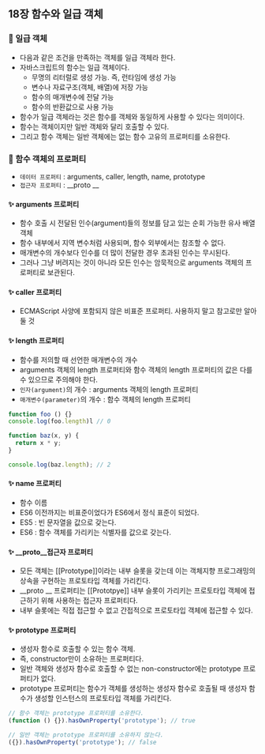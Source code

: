 ## 18장 함수와 일급 객체

### 📌 일급 객체
- 다음과 같은 조건을 만족하는 객체를 일급 객체라 한다.
- 자바스크립트의 함수는 일급 객체이다.
  - 무명의 리터럴로 생성 가능. 즉, 런타임에 생성 가능
  - 변수나 자료구조(객체, 배열)에 저장 가능
  - 함수의 매개변수에 전달 가능
  - 함수의 반환값으로 사용 가능
- 함수가 일급 객체라는 것은 함수를 객체와 동일하게 사용할 수 있다는 의미이다.
- 함수는 객체이지만 일반 객체와 달리 호출할 수 있다. 
- 그리고 함수 객체는 일반 객체에는 없는 함수 고유의 프로퍼티를 소유한다.
### 📌 함수 객체의 프로퍼티
- `데이터 프로퍼티` : arguments, caller, length, name, prototype
- `접근자 프로퍼티` : __proto __
#### ✨ arguments 프로퍼티
- 함수 호출 시 전달된 인수(argument)들의 정보를 담고 있는 순회 가능한 유사 배열 객체
- 함수 내부에서 지역 변수처럼 사용되며, 함수 외부에서는 참조할 수 없다.
- 매개변수의 개수보다 인수를 더 많이 전달한 경우 초과된 인수는 무시된다.
- 그러나 그냥 버려지는 것이 아니라 모든 인수는 암묵적으로 arguments 객체의 프로퍼티로 보관된다.
#### ✨ caller 프로퍼티
- ECMAScript 사양에 포함되지 않은 비표준 프로퍼티. 사용하지 말고 참고로만 알아둘 것
#### ✨ length 프로퍼티
- 함수를 저의할 때 선언한 매개변수의 개수
- arguments 객체의 length 프로퍼티와 함수 객체의 length 프로퍼티의 값은 다를 수 있으므로 주의해야 한다.
- `인자(argument)`의 개수 : arguments 객체의 length 프로퍼티 
- `매개변수(parameter)`의 개수 : 함수 객체의 length 프로퍼티
```js
function foo () {}
console.log(foo.length)l // 0

function baz(x, y) {
  return x * y;
}

console.log(baz.length); // 2
```
#### ✨ name 프로퍼티
- 함수 이름
- ES6 이전까지는 비표준이었다가 ES6에서 정식 표준이 되었다.
- ES5 : 빈 문자열을 값으로 갖는다.
- ES6 : 함수 객체를 가리키는 식별자를 값으로 갖는다.
#### ✨ __proto__접근자 프로퍼티
- 모든 객체는 [[Prototype]]이라는 내부 슬롯을 갖는데 이는 객체지향 프로그래밍의 상속을 구현하는 프로토타입 객체를 가리킨다.
- __proto __ 프로퍼티는 [[Prototpye]] 내부 슬롯이 가리키는 프로토타입 객체에 접근하기 위해 사용하는 접근자 프로퍼티다.
- 내부 슬롯에는 직접 접근할 수 없고 간접적으로 프로토타입 객체에 접근할 수 있다. 
#### ✨ prototype 프로퍼티
- 생성자 함수로 호출할 수 있는 함수 객체.
- 즉, constructor만이 소유하는 프로퍼티다.
- 일반 객체와 생성자 함수로 호출할 수 없는 non-constructor에는 prototype 프로퍼티가 없다. 
- prototype 프로퍼티는 함수가 객체를 생성하는 생성자 함수로 호출될 때 생성자 함수가 생성할 인스턴스의 프로토타입 객체를 가리킨다. 
```js
// 함수 객체는 prototype 프로퍼티를 소유한다.
(function () {}).hasOwnProperty('prototype'); // true

// 일반 객체는 prototype 프로퍼티를 소유하지 않는다.
({}).hasOwnProperty('prototype'); // false
```
